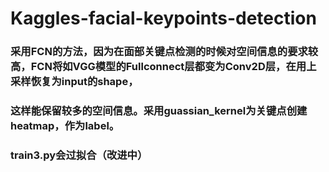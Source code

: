 # Kaggles-facial-keypoints-detection
### 采用FCN的方法，因为在面部关键点检测的时候对空间信息的要求较高，FCN将如VGG模型的Fullconnect层都变为Conv2D层，在用上采样恢复为input的shape，
### 这样能保留较多的空间信息。采用guassian_kernel为关键点创建heatmap，作为label。
### train3.py会过拟合（改进中）
